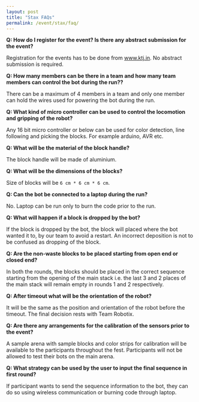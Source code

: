 ```yaml
---
layout: post
title: "Stax FAQs"
permalink: /event/stax/faq/
---
```


**Q: How do I register for the event? Is there any abstract submission for
the event?**

Registration for the events has to be done from www.ktj.in. No abstract
submission is required.


**Q: How many members can be there in a team and how many team members can control the bot during the run??**

There can be a maximum of 4 members in a team and only one member can hold the wires used for powering the bot during the run.


**Q: What kind of micro controller can be used to control the locomotion and gripping of the robot?**

Any 16 bit micro controller or below can be used for color detection, line following and picking the blocks. For example arduino, AVR etc.


**Q: What will be the material of the block handle?**

The block handle will be made of aluminium.


**Q: What will be the dimensions of the blocks?**

Size of blocks will be `6 cm * 6 cm * 6 cm`.


**Q: Can the bot be connected to a laptop during the run?**

No. Laptop can be run only to burn the code prior to the run.


**Q: What will happen if a block is dropped by the bot?**

If the block is dropped by the bot, the block will placed where the bot wanted it to, by our team to avoid a restart. An incorrect deposition is not to be confused as dropping of the block.


**Q: Are the non-waste blocks to be placed starting from open end or closed end?**

In both the rounds, the blocks should be placed in the correct sequence starting from the opening of the main stack i.e. the last 3 and 2 places of the main stack will remain empty in rounds 1 and 2 respectively.


**Q: After timeout what will be the orientation of the robot?**

It will be the same as the position and orientation of the robot before the timeout. The final decision rests with Team Robotix.


**Q: Are there any arrangements for the calibration of the sensors prior to the event?**

A sample arena with sample blocks and color strips for calibration will be available to the participants throughout the fest. Participants will not be allowed to test their bots on the main arena.


**Q: What strategy can be used by the user to input the final sequence in first round?**

If participant wants to send the sequence information to the bot, they can do so using wireless communication or burning code through laptop.
